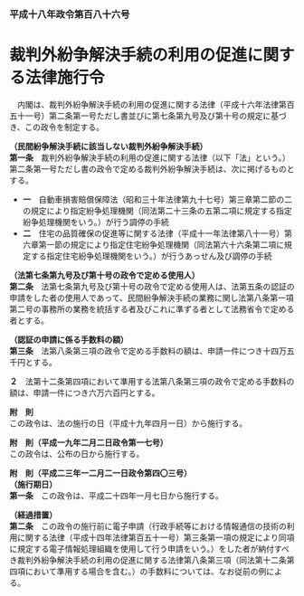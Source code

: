 ### 平成十八年政令第百八十六号  
# 裁判外紛争解決手続の利用の促進に関する法律施行令  
　内閣は、裁判外紛争解決手続の利用の促進に関する法律（平成十六年法律第百五十一号）第二条第一号ただし書並びに第七条第九号及び第十号の規定に基づき、この政令を制定する。  
  
**（民間紛争解決手続に該当しない裁判外紛争解決手続）**  
**第一条**　裁判外紛争解決手続の利用の促進に関する法律（以下「法」という。）第二条第一号ただし書の政令で定める裁判外紛争解決手続は、次に掲げるものとする。  
* **一**　自動車損害賠償保障法（昭和三十年法律第九十七号）第三章第二節の二の規定により指定紛争処理機関（同法第二十三条の五第二項に規定する指定紛争処理機関をいう。）が行う調停の手続  
* **二**　住宅の品質確保の促進等に関する法律（平成十一年法律第八十一号）第六章第一節の規定により指定住宅紛争処理機関（同法第六十六条第二項に規定する指定住宅紛争処理機関をいう。）が行うあっせん及び調停の手続  
  
**（法第七条第九号及び第十号の政令で定める使用人）**  
**第二条**　法第七条第九号及び第十号の政令で定める使用人は、法第五条の認証の申請をした者の使用人であって、民間紛争解決手続の業務に関し法第八条第一項第二号の事務所の業務を統括する者及びこれに準ずる者として法務省令で定める者とする。  
  
**（認証の申請に係る手数料の額）**  
**第三条**　法第八条第三項の政令で定める手数料の額は、申請一件につき十四万五千円とする。  
  
**２**　法第十二条第四項において準用する法第八条第三項の政令で定める手数料の額は、申請一件につき六万六百円とする。  
  
**附　則**  
この政令は、法の施行の日（平成十九年四月一日）から施行する。  
  
**附　則（平成一九年二月二日政令第一七号）**  
この政令は、公布の日から施行する。  
  
**附　則（平成二三年一二月二一日政令第四〇三号）**  
**（施行期日）**  
**第一条**　この政令は、平成二十四年一月七日から施行する。  
  
**（経過措置）**  
**第二条**　この政令の施行前に電子申請（行政手続等における情報通信の技術の利用に関する法律（平成十四年法律第百五十一号）第三条第一項の規定により同項に規定する電子情報処理組織を使用して行う申請をいう。）をした者が納付すべき裁判外紛争解決手続の利用の促進に関する法律第八条第三項（同法第十二条第四項において準用する場合を含む。）の手数料については、なお従前の例による。  
  
